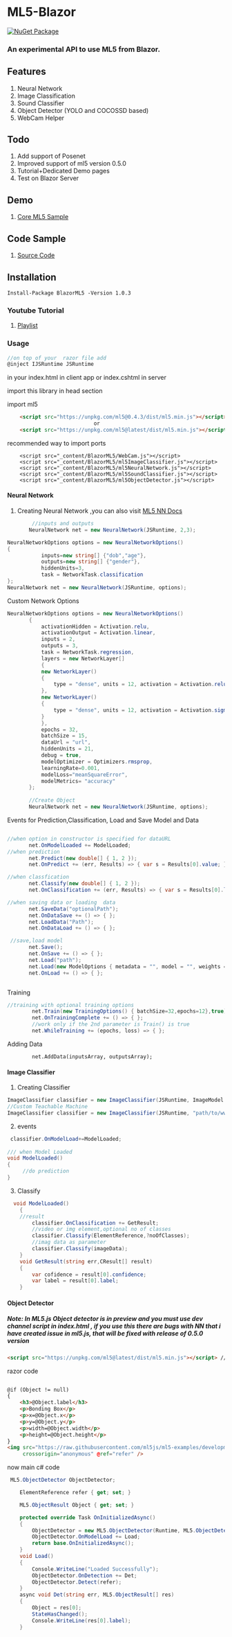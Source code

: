# ML5-Blazor
 [![NuGet Package](https://img.shields.io/badge/nuget-v1.0.3%20Preview%204-orange.svg)](https://www.nuget.org/packages/BlazorML5/)

 
 ### An experimental API to use ML5 from Blazor.

## Features
1. Neural Network 
2. Image Classification
3. Sound Classifier
4. Object Detector (YOLO and COCOSSD based)
5. WebCam Helper

## Todo
1. Add support of Posenet
2. Improved support of ml5 version 0.5.0
3. Tutorial+Dedicated Demo pages
4. Test on Blazor Server

## Demo
1. [Core ML5 Sample](https://blazor-ml5-sample.netlify.com/) 

## Code Sample
1. [Source Code](https://github.com/sps014/BlazorML5/tree/master/SampleApplication) 

## Installation

```Nuget
Install-Package BlazorML5 -Version 1.0.3
```

### Youtube Tutorial
1. [Playlist](https://www.youtube.com/watch?v=YWPRXuyYSx4&list=PL8z8Ue600vf1bVvX1uNHNs5GNC4XrSlVk) 


### Usage


```C#
//on top of your  razor file add
@inject IJSRuntime JSRuntime
```

in your index.html in client app or index.cshtml in server

import this library in head section 

import ml5
```html
    <script src="https://unpkg.com/ml5@0.4.3/dist/ml5.min.js"></script> //without Object detector stable full support NN
                            or
    <script src="https://unpkg.com/ml5@latest/dist/ml5.min.js"></script> // with Object detector dev branch, NN bugs
```

recommended way to import ports
```
    <script src="_content/BlazorML5/WebCam.js"></script>
    <script src="_content/BlazorML5/ml5ImageClassifier.js"></script>
    <script src="_content/BlazorML5/ml5NeuralNetwork.js"></script>
    <script src="_content/BlazorML5/ml5SoundClassifier.js"></script>
    <script src="_content/BlazorML5/ml5ObjectDetector.js"></script>
```


 #### Neural Network
 
 1. Creating Neural Network ,you can also visit [ML5 NN Docs](https://learn.ml5js.org/docs/#/reference/neural-network)
 
 ```C# 
         //inputs and outputs
        NeuralNetwork net = new NeuralNetwork(JSRuntime, 2,3);
 ```
 ```C#
 NeuralNetworkOptions options = new NeuralNetworkOptions()
 {
            inputs=new string[] {"dob","age"},
            outputs=new string[] {"gender"},
            hiddenUnits=3,
            task = NetworkTask.classification
};
NeuralNetwork net = new NeuralNetwork(JSRuntime, options);
 ```
  Custom Network Options

 ```C#
 NeuralNetworkOptions options = new NeuralNetworkOptions()
        {
            activationHidden = Activation.relu,
            activationOutput = Activation.linear,
            inputs = 2,
            outputs = 3,
            task = NetworkTask.regression,
            layers = new NetworkLayer[]
            {
            new NetworkLayer()
            {
                type = "dense", units = 12, activation = Activation.relu
            },
            new NetworkLayer()
            {
                type = "dense", units = 12, activation = Activation.sigmoid
            }
            },
            epochs = 32,
            batchSize = 15,
            dataUrl = "url",
            hiddenUnits = 21,
            debug = true,
            modelOptimizer = Optimizers.rmsprop,
            learningRate=0.001,
            modelLoss="meanSquareError",
            modelMetrics= "accuracy"
        };
        
        //Create Object
        NeuralNetwork net = new NeuralNetwork(JSRuntime, options);


 ```
 
 Events for Prediction,Classification, Load and Save Model and Data
 ```C#
 
 //when option in constructor is specified for dataURL
        net.OnModelLoaded += ModelLoaded;
 //when prediction 
        net.Predict(new double[] { 1, 2 });
        net.OnPredict += (err, Results) => { var s = Results[0].value; };

 //when classfication 
        net.Classify(new double[] { 1, 2 });
        net.OnClassification += (err, Results) => { var s = Results[0].label; };

 //when saving data or loading  data
        net.SaveData("optionalPath");
        net.OnDataSave += () => { };
        net.LoadData("Path");
        net.OnDataLoad += () => { };

  //save,load model
        net.Save();
        net.OnSave += () => { };
        net.Load("path");
        net.Load(new ModelOptions { metadata = "", model = "", weights = "" });
        net.OnLoad += () => { };


 
 ```
Training 
```C#
//training with optional training options 
        net.Train(new TrainingOptions() { batchSize=32,epochs=12},true);
        net.OnTrainingComplete += () => { };
        //work only if the 2nd parameter is Train() is true
        net.WhileTraining += (epochs, loss) => { };
```

Adding Data
```
        net.AddData(inputsArray, outputsArray);

```

 #### Image Classifier
 
 1. Creating Classifier
  ```C#
 ImageClassifier classifier = new ImageClassifier(JSRuntime, ImageModel.MobileNet);//BuiltIn Model
 //Custom Teachable Machine
 ImageClassifier classifier = new ImageClassifier(JSRuntime, "path/to/wwwroot/model/or/url"); 
  ```
 2. events
 ```C#
  classifier.OnModelLoad+=ModelLoaded;
         
 /// when Model Loaded
 void ModelLoaded()
 {
      //do prediction
 }
```
3. Classify

```c#
  void ModelLoaded()
    {
    //result
        classifier.OnClassification += GetResult;
        //video or img element,optional no of classes
        classifier.Classify(ElementReference,?noOfClasses);
        //imag data as parameter
        classifier.Classify(imageData);
    }
    void GetResult(string err,CResult[] result)
    {
        var cofidence = result[0].confidence;
        var label = result[0].label;
    }

```

#### Object Detector
##### Note: In ML5.js Object detector is in preview and you must use dev channel script in index.html , if you use this there are bugs with NN that i have created issue in ml5.js, that will be fixed with release of 0.5.0 version
```html
<script src="https://unpkg.com/ml5@latest/dist/ml5.min.js"></script> // with Object detector dev branch
```
razor code

```html

@if (Object != null)
{
    <h3>@Object.label</h3>
    <p>Bonding Box</p>
    <p>x=@Object.x</p>
    <p>y=@Object.y</p>
    <p>width=@Object.width</p>
    <p>height=@Object.height</p>
}
<img src="https://raw.githubusercontent.com/ml5js/ml5-examples/development/javascript/ObjectDetector/COCOSSD_single_image/images/cat2.JPG"
     crossorigin="anonymous" @ref="refer" />

```

now main c# code 
```cs
 ML5.ObjectDetector ObjectDetector;

    ElementReference refer { get; set; }

    ML5.ObjectResult Object { get; set; } 

    protected override Task OnInitializedAsync()
    {
        ObjectDetector = new ML5.ObjectDetector(Runtime, ML5.ObjectDetectorModel.YOLO);
        ObjectDetector.OnModelLoad += Load;
        return base.OnInitializedAsync();
    }
    void Load()
    {
        Console.WriteLine("Loaded Successfully");
        ObjectDetector.OnDetection += Det;
        ObjectDetector.Detect(refer);
    }
    async void Det(string err, ML5.ObjectResult[] res)
    {
        Object = res[0];
        StateHasChanged();
        Console.WriteLine(res[0].label);
    }
```

